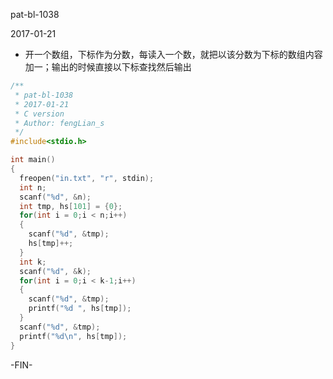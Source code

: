 pat-bl-1038

2017-01-21

- 开一个数组，下标作为分数，每读入一个数，就把以该分数为下标的数组内容加一；输出的时候直接以下标查找然后输出
```c
/**
 * pat-bl-1038
 * 2017-01-21
 * C version
 * Author: fengLian_s
 */
#include<stdio.h>

int main()
{
  freopen("in.txt", "r", stdin);
  int n;
  scanf("%d", &n);
  int tmp, hs[101] = {0};
  for(int i = 0;i < n;i++)
  {
    scanf("%d", &tmp);
    hs[tmp]++;
  }
  int k;
  scanf("%d", &k);
  for(int i = 0;i < k-1;i++)
  {
    scanf("%d", &tmp);
    printf("%d ", hs[tmp]);
  }
  scanf("%d", &tmp);
  printf("%d\n", hs[tmp]);
}
```
-FIN-
